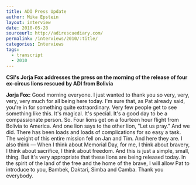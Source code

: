 ```yaml
---
title: ADI Press Update
author: Mika Epstein
layout: interview
date: 2010-05-28
sourceurl: http://adirescuediary.com/
permalink: /interviews/2010/:title/
categories: Interviews
tags:
  - transcript
  - 2010
---
```

 
**CSI's Jorja Fox addresses the press on the morning of the release of four ex-circus lions rescued by ADI from Bolivia**

**Jorja Fox:** Good morning everyone. I just wanted to thank you so very, very, very, very much for all being here today. I'm sure that, as Pat already said, you're in for something quite extraordinary. Very few people get to see something like this. It's magical. It's special. It's a good day to be a compassionate person. So. Four lions get on a fourteen hour flight from Bolivia to America. And one lion says to the other lion, "Let us pray." And we did. There has been loads and loads of complications for so easy a task. The weight of this entire mission fell on Jan and Tim. And here they are. I also think &#8212; When I think about Memorial Day, for me, I think about bravery, I think about sacrifice, I think about freedom. And this is just a simple, small, thing. But it's very appropriate that these lions are being released today. In the spirit of the land of the free and the home of the brave, I will allow Pat to introduce to you, Bambek, Daktari, Simba and Camba. Thank you everybody.